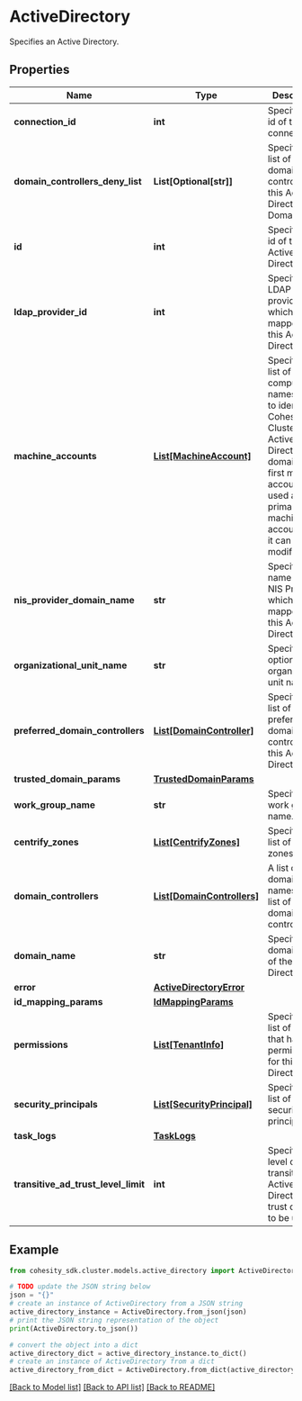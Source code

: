 # ActiveDirectory

Specifies an Active Directory.

## Properties

Name | Type | Description | Notes
------------ | ------------- | ------------- | -------------
**connection_id** | **int** | Specifies the id of the connection. | [optional] 
**domain_controllers_deny_list** | **List[Optional[str]]** | Specifies a list of denied domain controllers of this Active Directory Domain. | [optional] 
**id** | **int** | Specifies the id of the Active Directory. | [optional] [readonly] 
**ldap_provider_id** | **int** | Specifies the LDAP provider id which is mapped to this Active Directory | [optional] 
**machine_accounts** | [**List[MachineAccount]**](MachineAccount.md) | Specifies a list of computer names used to identify the Cohesity Cluster on the Active Directory domain. The first machine account is used as primary machine account and it can not be modified. | 
**nis_provider_domain_name** | **str** | Specifies the name of the NIS Provider which is mapped to this Active Directory. | [optional] 
**organizational_unit_name** | **str** | Specifies an optional organizational unit name. | [optional] 
**preferred_domain_controllers** | [**List[DomainController]**](DomainController.md) | Specifies a list of preferred domain controllers of this Active Directory. | [optional] 
**trusted_domain_params** | [**TrustedDomainParams**](TrustedDomainParams.md) |  | [optional] 
**work_group_name** | **str** | Specifies a work group name. | [optional] 
**centrify_zones** | [**List[CentrifyZones]**](CentrifyZones.md) | Specifies a list of Centrify zones. | [optional] 
**domain_controllers** | [**List[DomainControllers]**](DomainControllers.md) | A list of domain names with a list of it&#39;s domain controllers. | [optional] 
**domain_name** | **str** | Specifies the domain name of the Active Directory. | [optional] 
**error** | [**ActiveDirectoryError**](ActiveDirectoryError.md) |  | [optional] 
**id_mapping_params** | [**IdMappingParams**](IdMappingParams.md) |  | [optional] 
**permissions** | [**List[TenantInfo]**](TenantInfo.md) | Specifies the list of tenants that have permissions for this Active Directory. | [optional] 
**security_principals** | [**List[SecurityPrincipal]**](SecurityPrincipal.md) | Specifies a list of security principals. | [optional] 
**task_logs** | [**TaskLogs**](TaskLogs.md) |  | [optional] 
**transitive_ad_trust_level_limit** | **int** | Specifies level of transitive Active Directory trust domains to be used. | [optional] 

## Example

```python
from cohesity_sdk.cluster.models.active_directory import ActiveDirectory

# TODO update the JSON string below
json = "{}"
# create an instance of ActiveDirectory from a JSON string
active_directory_instance = ActiveDirectory.from_json(json)
# print the JSON string representation of the object
print(ActiveDirectory.to_json())

# convert the object into a dict
active_directory_dict = active_directory_instance.to_dict()
# create an instance of ActiveDirectory from a dict
active_directory_from_dict = ActiveDirectory.from_dict(active_directory_dict)
```
[[Back to Model list]](../README.md#documentation-for-models) [[Back to API list]](../README.md#documentation-for-api-endpoints) [[Back to README]](../README.md)


